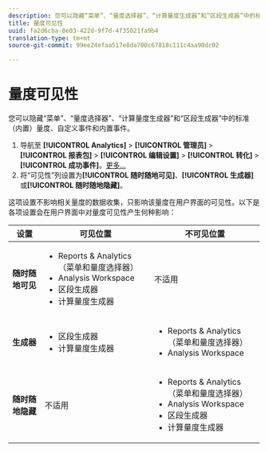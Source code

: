 ```yaml
---
description: 您可以隐藏“菜单”、“量度选择器”、“计算量度生成器”和“区段生成器”中的标准（内置）量度、自定义事件和内置事件。
title: 量度可见性
uuid: fa2d6cba-8e03-422d-9f7d-4f35021fa9b4
translation-type: tm+mt
source-git-commit: 99ee24efaa517e8da700c67818c111c4aa90dc02

---
```



# 量度可见性

您可以隐藏“菜单”、“量度选择器”、“计算量度生成器”和“区段生成器”中的标准（内置）量度、自定义事件和内置事件。

1. 导航至 **[!UICONTROL Analytics]** &gt; **[!UICONTROL 管理员]** &gt; **[!UICONTROL 报表包]** &gt; **[!UICONTROL 编辑设置]** &gt; **[!UICONTROL 转化]** &gt; **[!UICONTROL 成功事件]**。[更多...](/help/admin/admin/c-success-events/t-success-events.md)
1. 将“可见性”列设置为&#x200B;**[!UICONTROL 随时随地可见]**、**[!UICONTROL 生成器]**&#x200B;或&#x200B;**[!UICONTROL 随时随地隐藏]**。

这项设置不影响相关量度的数据收集，只影响该量度在用户界面的可见性。以下是各项设置会在用户界面中对量度可见性产生何种影响：

<table id="table_26814F83F39C47D08361365E2658D249"> 
 <thead> 
  <tr> 
   <th colname="col1" class="entry"> 设置 </th> 
   <th colname="col2" class="entry"> 可见位置 </th> 
   <th colname="col3" class="entry"> 不可见位置 </th> 
  </tr> 
 </thead>
 <tbody> 
  <tr> 
   <td colname="col1"> <b>随时随地可见</b> </td> 
   <td colname="col2"> 
    <ul id="ul_2CCF931F462D48E3B06AE246A1A3AD91"> 
     <li id="li_C2889DBECE6D488C94B118FA33CD3988">Reports &amp; Analytics（菜单和量度选择器） </li> 
     <li id="li_EB7D70B1BAC840A6A32B56A1DD8F8D55">Analysis Workspace </li> 
     <li id="li_0C550B8F99C94620999331BBA1F3659C">区段生成器 </li> 
     <li id="li_E2663CFA5F8541C39CE9A18173A074AC">计算量度生成器 </li> 
    </ul> </td> 
   <td colname="col3"> 不适用 </td> 
  </tr> 
  <tr> 
   <td colname="col1"> <b>生成器</b> </td> 
   <td colname="col2"> 
    <ul id="ul_33E40D88D3B44CCDBA8DE6EA53794C6D"> 
     <li id="li_D72D1EB1A6164657A68AC5BDE4749BA2">区段生成器 </li> 
     <li id="li_9644DE132891444E8C98C8ADD5B17FBA">计算量度生成器 </li> 
    </ul> </td> 
   <td colname="col3"> 
    <ul id="ul_C21BB852A6E94BF288DA237772538F96"> 
     <li id="li_499402E46BD243588B0E437928734222">Reports &amp; Analytics（菜单和量度选择器） </li> 
     <li id="li_844967A5C7204ABE964E6DD5789E582E">Analysis Workspace </li> 
    </ul> </td> 
  </tr> 
  <tr> 
   <td colname="col1"> <b>随时随地隐藏</b> </td> 
   <td colname="col2"> 不适用 </td> 
   <td colname="col3"> 
    <ul id="ul_CB9780D567BD4DBA90C092DDA892BF41"> 
     <li id="li_CF90047F78FD4BB28E90E95B9B367445">Reports &amp; Analytics（菜单和量度选择器） </li> 
     <li id="li_9B41995CA7F3437485BAFF08A422FBFE">Analysis Workspace </li> 
     <li id="li_B4C8C6A35AB44E83B140F2C8073EEE17">区段生成器 </li> 
     <li id="li_35F3A8DD8F8C4770AEFBD68575DFAE62">计算量度生成器 </li> 
    </ul> </td> 
  </tr> 
 </tbody> 
</table>

